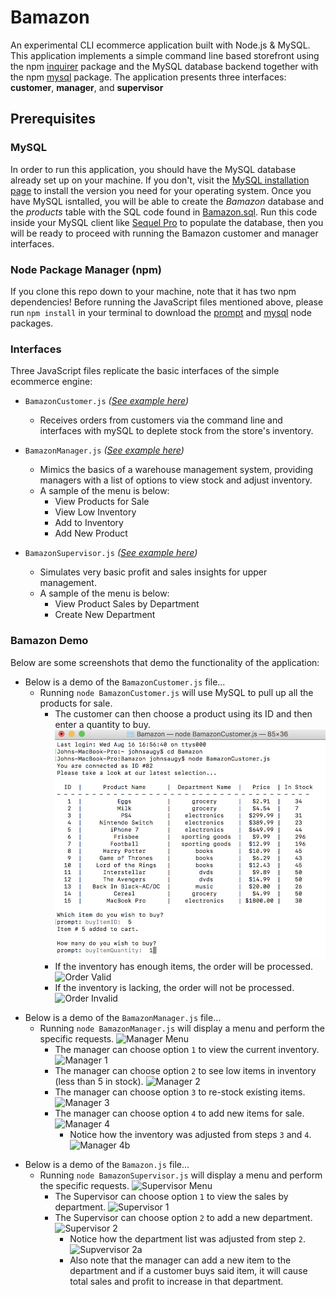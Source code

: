 # Bamazon

An experimental CLI ecommerce application built with Node.js & MySQL. This application implements a simple command line based storefront using the npm [inquirer](https://www.npmjs.com/package/inquirer) package and the MySQL database backend together with the npm [mysql](https://www.npmjs.com/package/mysql) package. The application presents three interfaces: **customer**, **manager**, and **supervisor**

## Prerequisites
### MySQL

In order to run this application, you should have the MySQL database already set up on your machine. If you don't, visit the [MySQL installation page](https://dev.mysql.com/doc/refman/5.6/en/installing.html) to install the version you need for your operating system. Once you have MySQL isntalled, you will be able to create the *Bamazon* database and the *products* table with the SQL code found in [Bamazon.sql](Bamazon.sql). Run this code inside your MySQL client like [Sequel Pro](https://www.sequelpro.com/) to populate the database, then you will be ready to proceed with running the Bamazon customer and manager interfaces.

### Node Package Manager (npm)
If you clone this repo down to your machine, note that it has two npm dependencies!
Before running the JavaScript files mentioned above, please run `npm install` in your terminal to download the [prompt](https://www.npmjs.com/package/prompt) and [mysql](https://www.npmjs.com/package/mysql) node packages.

### Interfaces
Three JavaScript files replicate the basic interfaces of the simple ecommerce engine:

- `BamazonCustomer.js` _([See example here](#customer))_
  - Receives orders from customers via the command line and interfaces with mySQL to deplete stock from the store's inventory.

- `BamazonManager.js` _([See example here](#manager))_
  - Mimics the basics of a warehouse management system, providing managers with a list of options to view stock and adjust inventory.
  - A sample of the menu is below:
    * View Products for Sale 
    * View Low Inventory
    * Add to Inventory
    * Add New Product

- `BamazonSupervisor.js` _([See example here](#supervisor))_
  - Simulates very basic profit and sales insights for upper management.
  - A sample of the menu is below:
    * View Product Sales by Department 
    * Create New Department

### Bamazon Demo

Below are some screenshots that demo the functionality of the application:

<a name="customer"></a>
- Below is a demo of the `BamazonCustomer.js` file...
  - Running `node BamazonCustomer.js` will use MySQL to pull up all the products for sale.
    - The customer can then choose a product using its ID and then enter a quantity to buy.
      ![Customer Order](/images/1.png)
    - If the inventory has enough items, the order will be processed.
      ![Order Valid](/example_images/2.png)
    - If the inventory is lacking, the order will not be processed.
      ![Order Invalid](/example_images/3.png)


<a name="manager"></a>
- Below is a demo of the `BamazonManager.js` file...
  - Running `node BamazonManager.js` will display a menu and perform the specific requests.
    ![Manager Menu](/example_images/4.png)
    - The manager can choose option `1` to view the current inventory.
      ![Manager 1](/example_images/5.png)
    - The manager can choose option `2` to see low items in inventory (less than 5 in stock).
      ![Manager 2](/example_images/6.png)
    - The manager can choose option `3` to re-stock existing items.
      ![Manager 3](/example_images/7.png)
    - The manager can choose option `4` to add new items for sale.
      ![Manager 4](/example_images/8.png)
      - Notice how the inventory was adjusted from steps `3` and `4`.
        ![Manager 4b](/example_images/9.png)


<a name="supervisor"></a>
- Below is a demo of the `Bamazon.js` file...
  - Running `node BamazonSupervisor.js` will display a menu and perform the specific requests.
    ![Supervisor Menu](/example_images/10.png)
    - The Supervisor can choose option `1` to view the sales by department.
      ![Supervisor 1](/example_images/11.png)
    - The Supervisor can choose option `2` to add a new department.
      ![Supervisor 2](/example_images/12.png)
      - Notice how the department list was adjusted from step `2`.
        ![Supvervisor 2a](/example_images/13.png)
      - Also note that the manager can add a new item to the department and if a customer buys said item, it will cause total sales and profit to increase in that department.
